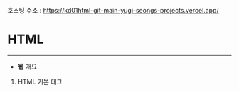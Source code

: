 호스팅 주소 : https://kd01html-git-main-yugi-seongs-projects.vercel.app/
# HTML 
---
+ **웹** 개요
1. HTML 기본 태그 
